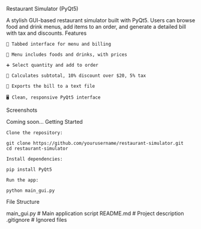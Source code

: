 Restaurant Simulator (PyQt5)

A stylish GUI-based restaurant simulator built with PyQt5. Users can browse food and drink menus, add items to an order, and generate a detailed bill with tax and discounts.
Features

    🧾 Tabbed interface for menu and billing

    🍔 Menu includes foods and drinks, with prices

    ➕ Select quantity and add to order

    💸 Calculates subtotal, 10% discount over $20, 5% tax

    📄 Exports the bill to a text file

    🖥️ Clean, responsive PyQt5 interface

Screenshots

Coming soon…
Getting Started

    Clone the repository:

    git clone https://github.com/yourusername/restaurant-simulator.git
    cd restaurant-simulator

    Install dependencies:

    pip install PyQt5

    Run the app:

    python main_gui.py

File Structure

main_gui.py # Main application script
README.md # Project description
.gitignore # Ignored files
